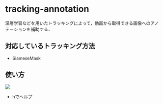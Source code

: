 # tracking-annotation
深層学習などを用いたトラッキングによって，動画から取得できる画像へのアノテーションを補助する．
## 対応しているトラッキング方法
- SiameseMask

## 使い方
<img src="https://dl.dropboxusercontent.com/s/kpzubae18doglle/simple_use.gif">

- hでヘルプ